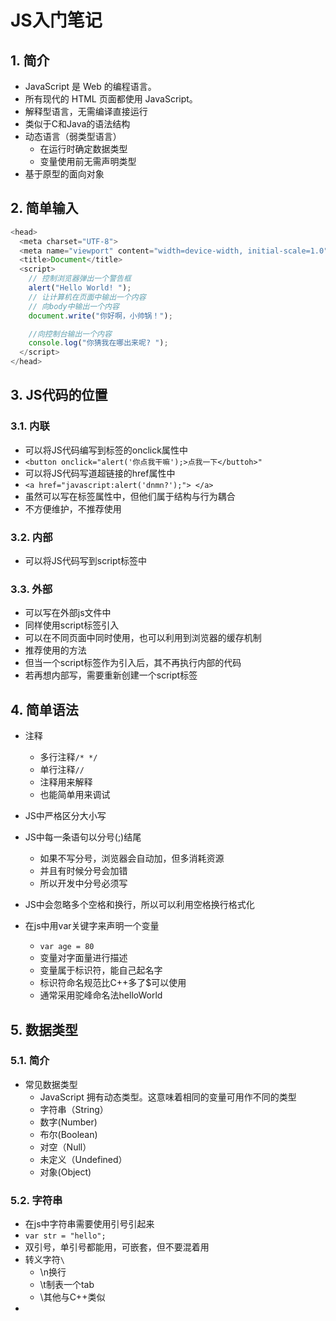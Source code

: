 # JS入门笔记

## 1. 简介

- JavaScript 是 Web 的编程语言。
- 所有现代的 HTML 页面都使用 JavaScript。
- 解释型语言，无需编译直接运行
- 类似于C和Java的语法结构
- 动态语言（弱类型语言）
  - 在运行时确定数据类型
  - 变量使用前无需声明类型
- 基于原型的面向对象



## 2. 简单输入

```javascript
<head>
  <meta charset="UTF-8">
  <meta name="viewport" content="width=device-width, initial-scale=1.0">
  <title>Document</title>
  <script>
    // 控制浏览器弹出一个警告框
    alert("Hello World! ");
    // 让计算机在页面中输出一个内容
    // 向body中输出一个内容
    document.write("你好啊，小帅锅！");

    //向控制台输出一个内容
    console.log("你猜我在哪出来呢? ");
  </script>
</head>
```



## 3. JS代码的位置

### 3.1. 内联

- 可以将JS代码编写到标签的onclick属性中
- `<button onclick="alert('你点我干嘛');>点我一下</buttoh>"`
- 可以将JS代码写道超链接的href属性中
- `<a href="javascript:alert('dnmn?');"> </a>`
- 虽然可以写在标签属性中，但他们属于结构与行为耦合
- 不方便维护，不推荐使用

### 3.2. 内部

- 可以将JS代码写到script标签中

### 3.3. 外部

- 可以写在外部js文件中
- 同样使用script标签引入
- 可以在不同页面中同时使用，也可以利用到浏览器的缓存机制
- 推荐使用的方法
- 但当一个script标签作为引入后，其不再执行内部的代码
- 若再想内部写，需要重新创建一个script标签



## 4. 简单语法

- 注释

  - 多行注释`/* */`
  - 单行注释`//`
  - 注释用来解释
  - 也能简单用来调试

- JS中严格区分大小写
- JS中每一条语句以分号(;)结尾
  - 如果不写分号，浏览器会自动加，但多消耗资源
  - 并且有时候分号会加错
  - 所以开发中分号必须写
- JS中会忽略多个空格和换行，所以可以利用空格换行格式化

- 在js中用var关键字来声明一个变量
  - `var age = 80`
  - 变量对字面量进行描述
  - 变量属于标识符，能自己起名字
  - 标识符命名规范比C++多了$可以使用
  - 通常采用驼峰命名法helloWorld



## 5. 数据类型

### 5.1. 简介

- 常见数据类型
  - JavaScript 拥有动态类型。这意味着相同的变量可用作不同的类型
  - 字符串（String）
  - 数字(Number)
  - 布尔(Boolean)
  - 对空（Null）
  - 未定义（Undefined）
  - 对象(Object)

### 5.2. 字符串

- 在js中字符串需要使用引号引起来
- `var str = "hello";`
- 双引号，单引号都能用，可嵌套，但不要混着用
- 转义字符`\`
  - \n换行
  - \t制表一个tab
  - \其他与C++类似
- 

